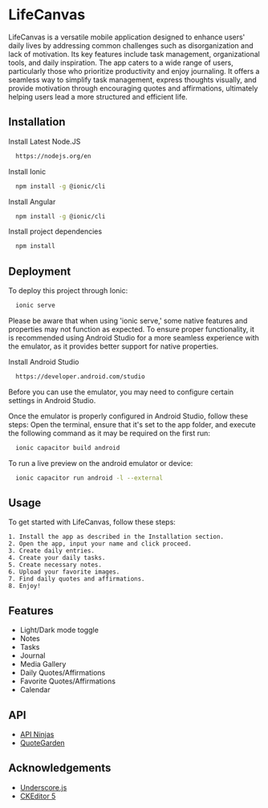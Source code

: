 
# LifeCanvas

LifeCanvas is a versatile mobile application designed to enhance users' daily lives by addressing common challenges such as disorganization and lack of motivation. Its key features include task management, organizational tools, and daily inspiration. The app caters to a wide range of users, particularly those who prioritize productivity and enjoy journaling. It offers a seamless way to simplify task management, express thoughts visually, and provide motivation through encouraging quotes and affirmations, ultimately helping users lead a more structured and efficient life.


## Installation

Install Latest Node.JS
```bash
  https://nodejs.org/en
```
Install Ionic
```bash
  npm install -g @ionic/cli
```
Install Angular
```bash
  npm install -g @ionic/cli
```
Install project dependencies
```bash
  npm install
```
    
## Deployment

To deploy this project through Ionic:
```bash
  ionic serve
```
Please be aware that when using 'ionic serve,' some native features and properties may not function as expected. To ensure proper functionality, it is recommended using Android Studio for a more seamless experience with the emulator, as it provides better support for native properties.

Install Android Studio
```bash
  https://developer.android.com/studio
```
Before you can use the emulator, you may need to configure certain settings in Android Studio.

Once the emulator is properly configured in Android Studio, follow these steps: Open the terminal, ensure that it's set to the app folder, and execute the following command as it may be required on the first run:
```bash
  ionic capacitor build android
```
To run a live preview on the android emulator or device:
```bash
  ionic capacitor run android -l --external
```


## Usage

To get started with LifeCanvas, follow these steps:

    1. Install the app as described in the Installation section.
    2. Open the app, input your name and click proceed.
    3. Create daily entries.
    4. Create your daily tasks.
    5. Create necessary notes.
    6. Upload your favorite images.
    7. Find daily quotes and affirmations.  
    8. Enjoy!


## Features

- Light/Dark mode toggle
- Notes
- Tasks 
- Journal
- Media Gallery
- Daily Quotes/Affirmations
- Favorite Quotes/Affirmations
- Calendar


##  API

 - [API Ninjas](https://api-ninjas.com/)
 - [QuoteGarden](https://pprathameshmore.github.io/QuoteGarden/?fbclid=IwAR1GyiT876gmOKaf0S73_YvHkpyc3rTUl7P7RQYm7kO0Cyye2p8jXwK-G_w)

## Acknowledgements

 - [Underscore.js](https://underscorejs.org/)
 - [CKEditor 5](https://ckeditor.com/ckeditor-5/)


